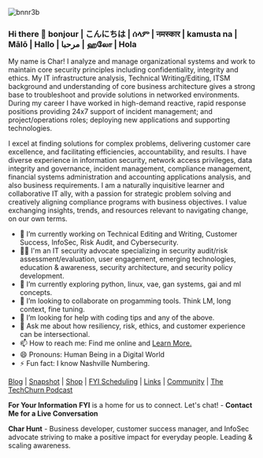 ![bnnr3b](https://github.com/Char-Hunt/Char-Hunt/assets/138831832/6a4a3344-7643-45d6-ab7f-d08bf45b4406)

### Hi there 👋 bonjour | こんにちは | ሰላም | नमस्कार | kamusta na | Mālō | Hallo | مرحبا | ஹலோ | Hola
My name is Char! I analyze and manage organizational systems and work to maintain core security principles including confidentiality, integrity and ethics.  My IT infrastructure analysis, Technical Writing/Editing, ITSM background and understanding of core business architecture gives a strong base to troubleshoot and provide solutions in networked environments. During my career I have worked in high-demand reactive, rapid response positions providing 24x7 support of incident management; and project/operations roles; deploying new applications and supporting technologies.

I excel at finding solutions for complex problems, delivering customer care excellence, and facilitating efficiencies, accountability, and results. I have diverse experience in information security, network access privileges, data integrity and governance, incident management, compliance management, financial systems administration and accounting applications analysis, and also business requirements. I am a naturally inquisitive learner and collaborative IT ally, with a passion for strategic problem solving and creatively aligning compliance programs with business objectives. I value exchanging insights, trends, and resources relevant to navigating change, on our own terms.

- 🔭 I’m currently working on Technical Editing and Writing, Customer Success, InfoSec, Risk Audit, and Cybersecurity.
- 👨‍💻 I'm an IT security advocate specializing in security audit/risk assessment/evaluation, user engagement, emerging technologies, education & awareness, security architecture, and security policy development.
- 🌱 I’m currently exploring python, linux, vae, gan systems, gai and ml concepts.
- 👯 I’m looking to collaborate on progamming tools. Think LM, long context, fine tuning.
- 🤔 I’m looking for help with coding tips and any of the above.
- 💬 Ask me about how resiliency, risk, ethics, and customer experience can be intersectional.
- 📫 How to reach me: Find me online and [Learn More.](https://www.charhunt.org/)
- 😄 Pronouns: Human Being in a Digital World 
- ⚡ Fun fact: I know Nashville Numbering.

[Blog](https://substack.com/@techiechar/note/c-42222125) | [Snapshot](https://github.com/Char-Hunt/Learning-Info-Sec#projects) | [Shop](Merch) | [FYI Scheduling](https://calendly.com/char-hunt) | [Links](https://solo.to/treadm1ll) | [Community](https://github.com/Char-Hunt/Forums) | [The TechChurn Podcast](https://www.techchurn.org/podcast)

**For Your Information**
**FYI** is a home for us to connect. Let's chat!  -  **Contact Me for a Live Conversation**

**Char Hunt** - Business developer, customer success manager, and InfoSec advocate striving to make a positive impact for everyday people. Leading & scaling awareness.
